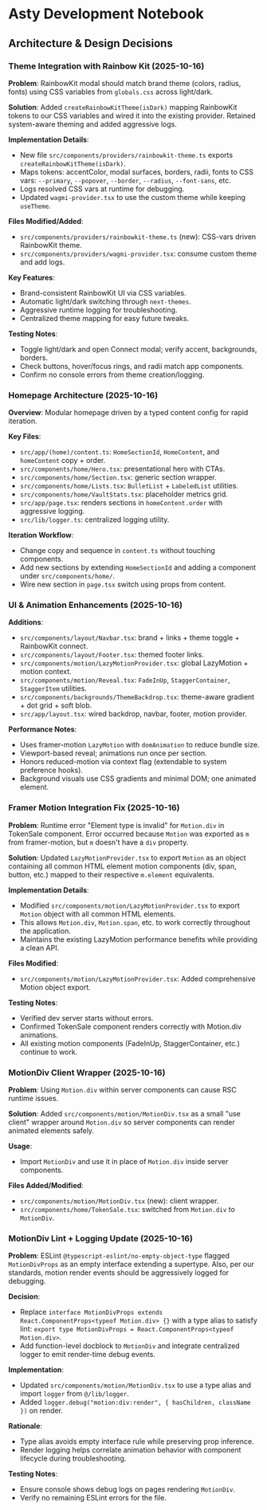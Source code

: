# Asty Development Notebook

## Architecture & Design Decisions

### Theme Integration with Rainbow Kit (2025-10-16)

**Problem**: RainbowKit modal should match brand theme (colors, radius, fonts) using CSS variables from `globals.css` across light/dark.

**Solution**: Added `createRainbowKitTheme(isDark)` mapping RainbowKit tokens to our CSS variables and wired it into the existing provider. Retained system-aware theming and added aggressive logs.

**Implementation Details**:
- New file `src/components/providers/rainbowkit-theme.ts` exports `createRainbowKitTheme(isDark)`.
- Maps tokens: accentColor, modal surfaces, borders, radii, fonts to CSS vars: `--primary`, `--popover`, `--border`, `--radius`, `--font-sans`, etc.
- Logs resolved CSS vars at runtime for debugging.
- Updated `wagmi-provider.tsx` to use the custom theme while keeping `useTheme`.

**Files Modified/Added**:
- `src/components/providers/rainbowkit-theme.ts` (new): CSS-vars driven RainbowKit theme.
- `src/components/providers/wagmi-provider.tsx`: consume custom theme and add logs.

**Key Features**:
- Brand-consistent RainbowKit UI via CSS variables.
- Automatic light/dark switching through `next-themes`.
- Aggressive runtime logging for troubleshooting.
- Centralized theme mapping for easy future tweaks.

**Testing Notes**:
- Toggle light/dark and open Connect modal; verify accent, backgrounds, borders.
- Check buttons, hover/focus rings, and radii match app components.
- Confirm no console errors from theme creation/logging.

### Homepage Architecture (2025-10-16)

**Overview**: Modular homepage driven by a typed content config for rapid iteration.

**Key Files**:
- `src/app/(home)/content.ts`: `HomeSectionId`, `HomeContent`, and `homeContent` copy + order.
- `src/components/home/Hero.tsx`: presentational hero with CTAs.
- `src/components/home/Section.tsx`: generic section wrapper.
- `src/components/home/Lists.tsx`: `BulletList` + `LabeledList` utilities.
- `src/components/home/VaultStats.tsx`: placeholder metrics grid.
- `src/app/page.tsx`: renders sections in `homeContent.order` with aggressive logging.
- `src/lib/logger.ts`: centralized logging utility.

**Iteration Workflow**:
- Change copy and sequence in `content.ts` without touching components.
- Add new sections by extending `HomeSectionId` and adding a component under `src/components/home/`.
- Wire new section in `page.tsx` switch using props from content.

### UI & Animation Enhancements (2025-10-16)

**Additions**:
- `src/components/layout/Navbar.tsx`: brand + links + theme toggle + RainbowKit connect.
- `src/components/layout/Footer.tsx`: themed footer links.
- `src/components/motion/LazyMotionProvider.tsx`: global LazyMotion + motion context.
- `src/components/motion/Reveal.tsx`: `FadeInUp`, `StaggerContainer`, `StaggerItem` utilities.
- `src/components/backgrounds/ThemeBackdrop.tsx`: theme-aware gradient + dot grid + soft blob.
- `src/app/layout.tsx`: wired backdrop, navbar, footer, motion provider.

**Performance Notes**:
- Uses framer-motion `LazyMotion` with `domAnimation` to reduce bundle size.
- Viewport-based reveal; animations run once per section.
- Honors reduced-motion via context flag (extendable to system preference hooks).
- Background visuals use CSS gradients and minimal DOM; one animated element.

### Framer Motion Integration Fix (2025-10-16)

**Problem**: Runtime error "Element type is invalid" for `Motion.div` in TokenSale component. Error occurred because `Motion` was exported as `m` from framer-motion, but `m` doesn't have a `div` property.

**Solution**: Updated `LazyMotionProvider.tsx` to export `Motion` as an object containing all common HTML element motion components (div, span, button, etc.) mapped to their respective `m.element` equivalents.

**Implementation Details**:
- Modified `src/components/motion/LazyMotionProvider.tsx` to export `Motion` object with all common HTML elements.
- This allows `Motion.div`, `Motion.span`, etc. to work correctly throughout the application.
- Maintains the existing LazyMotion performance benefits while providing a clean API.

**Files Modified**:
- `src/components/motion/LazyMotionProvider.tsx`: Added comprehensive Motion object export.

**Testing Notes**:
- Verified dev server starts without errors.
- Confirmed TokenSale component renders correctly with Motion.div animations.
- All existing motion components (FadeInUp, StaggerContainer, etc.) continue to work.

### MotionDiv Client Wrapper (2025-10-16)

**Problem**: Using `Motion.div` within server components can cause RSC runtime issues.

**Solution**: Added `src/components/motion/MotionDiv.tsx` as a small "use client" wrapper around `Motion.div` so server components can render animated elements safely.

**Usage**:
- Import `MotionDiv` and use it in place of `Motion.div` inside server components.

**Files Added/Modified**:
- `src/components/motion/MotionDiv.tsx` (new): client wrapper.
- `src/components/home/TokenSale.tsx`: switched from `Motion.div` to `MotionDiv`.

### MotionDiv Lint + Logging Update (2025-10-16)

**Problem**: ESLint `@typescript-eslint/no-empty-object-type` flagged `MotionDivProps` as an empty interface extending a supertype. Also, per our standards, motion render events should be aggressively logged for debugging.

**Decision**:
- Replace `interface MotionDivProps extends React.ComponentProps<typeof Motion.div> {}` with a type alias to satisfy lint: `export type MotionDivProps = React.ComponentProps<typeof Motion.div>`.
- Add function-level docblock to `MotionDiv` and integrate centralized logger to emit render-time debug events.

**Implementation**:
- Updated `src/components/motion/MotionDiv.tsx` to use a type alias and import `logger` from `@/lib/logger`.
- Added `logger.debug("motion:div:render", { hasChildren, className })` on render.

**Rationale**:
- Type alias avoids empty interface rule while preserving prop inference.
- Render logging helps correlate animation behavior with component lifecycle during troubleshooting.

**Testing Notes**:
- Ensure console shows debug logs on pages rendering `MotionDiv`.
- Verify no remaining ESLint errors for the file.

